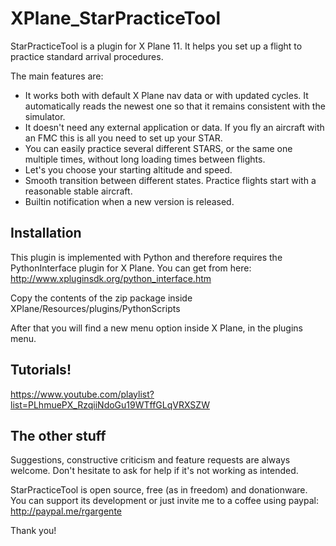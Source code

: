 # XPlane_StarPracticeTool

StarPracticeTool is a plugin for X Plane 11. It helps you set up a flight to practice standard arrival procedures.

The main features are:
- It works both with default X Plane nav data or with updated cycles. It automatically reads the newest one so that  it remains consistent with the simulator.
- It doesn't need any external application or data. If you fly an aircraft with an FMC this is all you need to set up your STAR.
- You can easily practice several different STARS, or the same one multiple times, without long loading times between flights.
- Let's you choose your starting altitude and speed.
- Smooth transition between different states. Practice flights start with a reasonable stable aircraft.
- Builtin notification when a new version is released.

## Installation

This plugin is implemented with Python and therefore requires the PythonInterface plugin for X Plane. You can get from here: http://www.xpluginsdk.org/python_interface.htm

Copy the contents of the zip package inside XPlane/Resources/plugins/PythonScripts

After that you will find a new menu option inside X Plane, in the plugins menu.

## Tutorials!
https://www.youtube.com/playlist?list=PLhmuePX_RzqiiNdoGu19WTffGLqVRXSZW

## The other stuff

Suggestions, constructive criticism and feature requests are always welcome. Don't hesitate to ask for help if it's not working as intended.

StarPracticeTool is open source, free (as in freedom) and donationware. You can support its development or just invite me to a coffee using paypal:
http://paypal.me/rgargente

Thank you!
